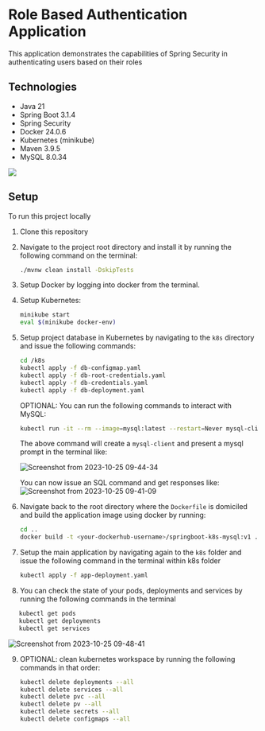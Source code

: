 # Role Based Authentication Application

This application demonstrates the capabilities of Spring Security in authenticating users based on their roles

## Technologies

- Java 21
- Spring Boot 3.1.4
- Spring Security
- Docker 24.0.6
- Kubernetes (minikube)
- Maven 3.9.5
- MySQL 8.0.34

<p align="left">
  <a href="https://skillicons.dev">
    <img src="https://skillicons.dev/icons?i=java,spring,docker,kubernetes,maven,mysql" />
  </a>
</p>

## Setup

To run this project locally

1. Clone this repository
2. Navigate to the project root directory and install it by running the following command on the terminal:

   ```sh
   ./mvnw clean install -DskipTests
   ```

3. Setup Docker by logging into docker from the terminal.
4. Setup Kubernetes:

   ```sh
   minikube start
   eval $(minikube docker-env)
   ```

5. Setup project database in Kubernetes by navigating to the `k8s` directory and issue the following commands:

   ```sh
   cd /k8s
   kubectl apply -f db-configmap.yaml
   kubectl apply -f db-root-credentials.yaml
   kubectl apply -f db-credentials.yaml
   kubectl apply -f db-deployment.yaml
   ```

   OPTIONAL: You can run the following commands to interact with MySQL:

   ```sh
   kubectl run -it --rm --image=mysql:latest --restart=Never mysql-client -- mysql -h mysql -uroot -ptoor
   ```

   The above command will create a `mysql-client` and present a mysql prompt in the terminal like:

   ![Screenshot from 2023-10-25 09-44-34](https://github.com/ywalakamar/role-based-auth/assets/4771875/b9ad8205-e402-4ed3-a9c0-168578044114)

   You can now issue an SQL command and get responses like:
   ![Screenshot from 2023-10-25 09-41-09](https://github.com/ywalakamar/role-based-auth/assets/4771875/782d5a84-c4ae-4d9e-b35e-725388b89fba)

6. Navigate back to the root directory where the `Dockerfile` is domiciled and build the application image using docker by running:

   ```sh
   cd ..
   docker build -t <your-dockerhub-username>/springboot-k8s-mysql:v1 .
   ```

7. Setup the main application by navigating again to the `k8s` folder and issue the following command in the terminal within k8s folder

   ```sh
   kubectl apply -f app-deployment.yaml
   ```

8. You can check the state of your pods, deployments and services by running the following commands in the terminal

```sh
   kubectl get pods
   kubectl get deployments
   kubectl get services
```

![Screenshot from 2023-10-25 09-48-41](https://github.com/ywalakamar/role-based-auth/assets/4771875/8d042fbf-2b47-4bd0-9262-f91b2c22d3f9)

9. OPTIONAL: clean kubernetes workspace by running the following commands in that order:

   ```sh
   kubectl delete deployments --all
   kubectl delete services --all
   kubectl delete pvc --all
   kubectl delete pv --all
   kubectl delete secrets --all
   kubectl delete configmaps --all
   ```
